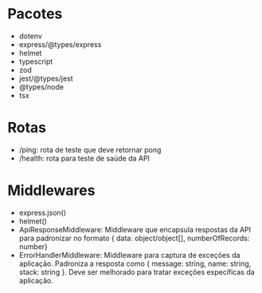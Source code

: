 # Pacotes

- dotenv
- express/@types/express
- helmet
- typescript
- zod
- jest/@types/jest
- @types/node
- tsx

# Rotas

- /ping: rota de teste que deve retornar pong
- /health: rota para teste de saúde da API

# Middlewares

- express.json()
- helmet()
- ApiResponseMiddleware: Middleware que encapsula respostas da API para padronizar no formato { data: object/object[], numberOfRecords: number}
- ErrorHandlerMiddleware: Middleware para captura de exceções da aplicação. Padroniza a resposta como { message: string, name: string, stack: string }. Deve ser melhorado para tratar exceções específicas da aplicação.
